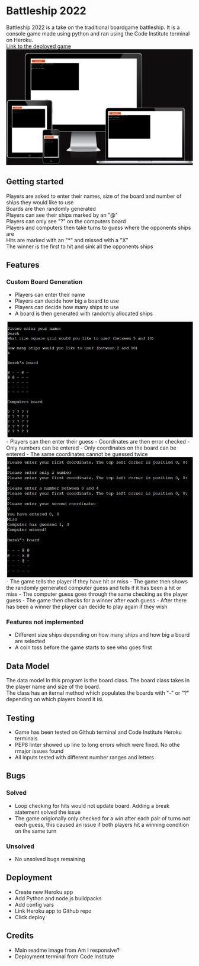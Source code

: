 # Battleship 2022
Battleship 2022 is a take on the traditional boardgame battleship. It is a console game made using python and ran using the Code Institute terminal on Heroku.\
<a href="https://battleship2022.herokuapp.com/"> Link to the deployed game</a>
<img src="assets/images/responsive.png" alt="Am i responsive.com screenshot">
## Getting started
Players are asked to enter their names, size of the board and number of ships they would like to use\
Boards are then randomly generated\
Players can see their ships marked by an "@" \
Players can only see "?" on the computers board \
Players and computers then take turns to guess where the opponents ships are \
Hits are marked with an "*" and missed with a "X"\
The winner is the first to hit and sink all the opponents ships

## Features
### Custom Board Generation
- Players can enter their name
- Players can decide how big a board to use
- Players can decide how many ships to use
- A board is then generated with randomly allocated ships
<img src="assets/images/customboard.png" alt="Screenshot of custom board generation">
- Players can then enter their guess
  - Coordinates are then error checked 
  - Only numbers can be entered
  - Only coordinates on the board can be entered
  - The same coordinates cannot be guessed twice

<img src="assets/images/errorchecking.png" alt="Screenshot of custom board generation">
- The game tells the player if they have hit or miss
- The game then shows the randomly gernerated computer guess and tells if it has been a hit or miss
- The computer guess goes through the same checking as the player guess
- The game then checks for a winner after each guess
- After there has been a winner the player can decide to play again if they wish

### Features not implemented
- Different size ships depending on how many ships and how big a board are selected
- A coin toss before the game starts to see who goes first

## Data Model
The data model in this program is the board class. The board class takes in the player name and size of the board.\
The class has an iternal method which populates the boards with "-" or "?" depending on which players board it is\

## Testing
- Game has been tested on Github terminal and Code Institute Heroku terminals
- PEP8 linter showed up line to long errors which were fixed. No othe rmajor issues found
- All inputs tested with different number ranges and letters

## Bugs
### Solved
- Loop checking for hits would not update board. Adding a break statement solved the issue
- The game origionally only checked for a win after each pair of turns not each guess, this caused an issue if both players hit a winning condition on the same turn

### Unsolved
- No unsolved bugs remaining

## Deployment
- Create new Heroku app
- Add Python and node.js buildpacks
- Add config vars
- Link Heroku app to Github repo
- Click deploy

## Credits
- Main readme image from Am I responsive? 
- Deployment terminal from Code Institute